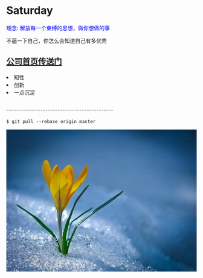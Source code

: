 # Saturday
<span style='color:blue'>理念:  解放每一个束缚的思想，做你想做的事</span>
<pre>不逼一下自己，你怎么会知道自己有多优秀</pre>
<a href='https://bowenth.github.io/'>公司首页传送门</a>
--------------------------------------------------
<li>知性</li>
<li>创新</li>
<li>一点沉淀</li>
<pre></pre>
--------------------------------------------

	$ git pull --rebase origin master
<img src="img/0.jpg"/>